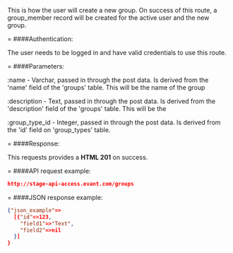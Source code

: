 <!-- --- title: POST /groups -->

This is how the user will create a new group. On success of this route, a group_member record will be created for the active user and the new group.

=
####Authentication:

The user needs to be logged in and have valid credentials to use this route.

=
####Parameters:

:name - Varchar, passed in through the post data. Is derived from the 'name' field of the 'groups' table. This will be the name of the group

:description - Text, passed in through the post data. Is derived from the 'description' field of the 'groups' table. This will be the 

:group_type_id - Integer, passed in through the post data. Is derived from the 'id' field on 'group_types' table.

=
####Response:

This requests provides a <strong>HTML 201</strong> on success.

=
####API request example:
```json
http://stage-api-access.evant.com/groups
```

=
####JSON response example:

```json
{"json_example"=>
  [{"id"=>123,
    "field1"=>"Text",
    "field2"=>nil
  }]
}
```